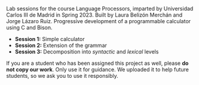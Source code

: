 Lab sessions for the course Language Processors, imparted by Universidad Carlos III de Madrid in Spring 2023. Built by Laura Belizón Merchán and Jorge Lázaro Ruiz.
Progressive development of a programmable calculator using C and Bison.

* **Session 1:** Simple calculator
* **Session 2:** Extension of the grammar
* **Session 3:** Decomposition into *syntactic* and *lexical* levels

If you are a student who has been assigned this project as well, please **do not copy our work**. Only use it for guidance. We uploaded it to help future students, so we ask you to use it responsibly.
